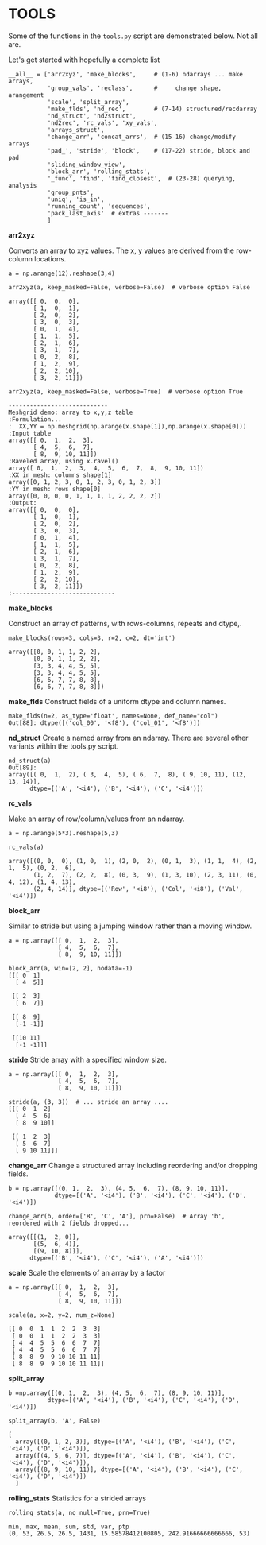 TOOLS
=====


Some of the functions in the `tools.py` script are demonstrated below.
Not all are.

Let's get started with hopefully a complete list

```
__all__ = ['arr2xyz', 'make_blocks',     # (1-6) ndarrays ... make arrays,
           'group_vals', 'reclass',      #     change shape, arangement
           'scale', 'split_array',
           'make_flds', 'nd_rec',        # (7-14) structured/recdarray
           'nd_struct', 'nd2struct',
           'nd2rec', 'rc_vals', 'xy_vals',
           'arrays_struct',
           'change_arr', 'concat_arrs',  # (15-16) change/modify arrays
           'pad_', 'stride', 'block',    # (17-22) stride, block and pad
           'sliding_window_view',
           'block_arr', 'rolling_stats',
           '_func', 'find', 'find_closest',  # (23-28) querying, analysis
           'group_pnts',
           'uniq', 'is_in',
           'running_count', 'sequences',
           'pack_last_axis'  # extras -------
           ]
```

**arr2xyz**

Converts an array to xyz values.  The x, y values are derived from the row-column locations.
```
a = np.arange(12).reshape(3,4)

arr2xyz(a, keep_masked=False, verbose=False)  # verbose option False
 
array([[ 0,  0,  0],
       [ 1,  0,  1],
       [ 2,  0,  2],
       [ 3,  0,  3],
       [ 0,  1,  4],
       [ 1,  1,  5],
       [ 2,  1,  6],
       [ 3,  1,  7],
       [ 0,  2,  8],
       [ 1,  2,  9],
       [ 2,  2, 10],
       [ 3,  2, 11]])

arr2xyz(a, keep_masked=False, verbose=True)  # verbose option True

----------------------------
Meshgrid demo: array to x,y,z table
:Formulation...
:  XX,YY = np.meshgrid(np.arange(x.shape[1]),np.arange(x.shape[0]))
:Input table
array([[ 0,  1,  2,  3],
       [ 4,  5,  6,  7],
       [ 8,  9, 10, 11]])
:Raveled array, using x.ravel()
array([ 0,  1,  2,  3,  4,  5,  6,  7,  8,  9, 10, 11])
:XX in mesh: columns shape[1]
array([0, 1, 2, 3, 0, 1, 2, 3, 0, 1, 2, 3])
:YY in mesh: rows shape[0]
array([0, 0, 0, 0, 1, 1, 1, 1, 2, 2, 2, 2])
:Output:
array([[ 0,  0,  0],
       [ 1,  0,  1],
       [ 2,  0,  2],
       [ 3,  0,  3],
       [ 0,  1,  4],
       [ 1,  1,  5],
       [ 2,  1,  6],
       [ 3,  1,  7],
       [ 0,  2,  8],
       [ 1,  2,  9],
       [ 2,  2, 10],
       [ 3,  2, 11]])
:-----------------------------

```
**make_blocks**

Construct an array of patterns, with rows-columns, repeats and dtype,.

```
make_blocks(rows=3, cols=3, r=2, c=2, dt='int')

array([[0, 0, 1, 1, 2, 2],
       [0, 0, 1, 1, 2, 2],
       [3, 3, 4, 4, 5, 5],
       [3, 3, 4, 4, 5, 5],
       [6, 6, 7, 7, 8, 8],
       [6, 6, 7, 7, 8, 8]])

```
**make_flds**
Construct fields of a uniform dtype and column names.
```
make_flds(n=2, as_type='float', names=None, def_name="col")
Out[88]: dtype([('col_00', '<f8'), ('col_01', '<f8')])
```

**nd_struct**
Create a named array from an ndarray.  There are several other variants within the tools.py script.
```
nd_struct(a)
Out[89]: 
array([( 0,  1,  2), ( 3,  4,  5), ( 6,  7,  8), ( 9, 10, 11), (12, 13, 14)],
      dtype=[('A', '<i4'), ('B', '<i4'), ('C', '<i4')])
```

**rc_vals**

Make an array of row/column/values from an ndarray.

```
a = np.arange(5*3).reshape(5,3)

rc_vals(a)

array([(0, 0,  0), (1, 0,  1), (2, 0,  2), (0, 1,  3), (1, 1,  4), (2, 1,  5), (0, 2,  6),
       (1, 2,  7), (2, 2,  8), (0, 3,  9), (1, 3, 10), (2, 3, 11), (0, 4, 12), (1, 4, 13),
       (2, 4, 14)], dtype=[('Row', '<i8'), ('Col', '<i8'), ('Val', '<i4')])

```

**block_arr**

Similar to stride but using a jumping window rather than a moving window.

```
a = np.array([[ 0,  1,  2,  3],
              [ 4,  5,  6,  7],
              [ 8,  9, 10, 11]])

block_arr(a, win=[2, 2], nodata=-1)
[[[ 0  1]
  [ 4  5]]

 [[ 2  3]
  [ 6  7]]

 [[ 8  9]
  [-1 -1]]

 [[10 11]
  [-1 -1]]]
```

**stride**
Stride array with a specified window size.
```
a = np.array([[ 0,  1,  2,  3],
              [ 4,  5,  6,  7],
              [ 8,  9, 10, 11]])

stride(a, (3, 3))  # ... stride an array ....
[[[ 0  1  2]
  [ 4  5  6]
  [ 8  9 10]]

 [[ 1  2  3]
  [ 5  6  7]
  [ 9 10 11]]]
```

**change_arr**
Change a structured array including reordering and/or dropping fields.

```
b = np.array([(0, 1,  2,  3), (4, 5,  6,  7), (8, 9, 10, 11)],
             dtype=[('A', '<i4'), ('B', '<i4'), ('C', '<i4'), ('D', '<i4')])

change_arr(b, order=['B', 'C', 'A'], prn=False)  # Array 'b', reordered with 2 fields dropped...

array([[(1,  2, 0)],
       [(5,  6, 4)],
       [(9, 10, 8)]],
      dtype=[('B', '<i4'), ('C', '<i4'), ('A', '<i4')])

```
**scale**
Scale the elements of an array by a factor

```
a = np.array([[ 0,  1,  2,  3],
              [ 4,  5,  6,  7],
              [ 8,  9, 10, 11]])

scale(a, x=2, y=2, num_z=None)

[[ 0  0  1  1  2  2  3  3]
 [ 0  0  1  1  2  2  3  3]
 [ 4  4  5  5  6  6  7  7]
 [ 4  4  5  5  6  6  7  7]
 [ 8  8  9  9 10 10 11 11]
 [ 8  8  9  9 10 10 11 11]]
```

**split_array**
```
b =np.array([(0, 1,  2,  3), (4, 5,  6,  7), (8, 9, 10, 11)],
           dtype=[('A', '<i4'), ('B', '<i4'), ('C', '<i4'), ('D', '<i4')])

split_array(b, 'A', False)
 
[
  array([(0, 1, 2, 3)], dtype=[('A', '<i4'), ('B', '<i4'), ('C', '<i4'), ('D', '<i4')]),
  array([(4, 5, 6, 7)], dtype=[('A', '<i4'), ('B', '<i4'), ('C', '<i4'), ('D', '<i4')]),
  array([(8, 9, 10, 11)], dtype=[('A', '<i4'), ('B', '<i4'), ('C', '<i4'), ('D', '<i4')])
  ]
```

**rolling_stats**
Statistics for a strided arrays
```
rolling_stats(a, no_null=True, prn=True)

min, max, mean, sum, std, var, ptp
(0, 53, 26.5, 26.5, 1431, 15.58578412100805, 242.91666666666666, 53)
```
